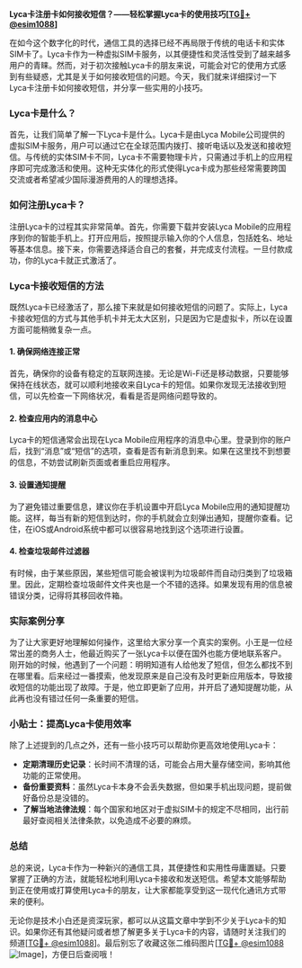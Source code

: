 **Lyca卡注册卡如何接收短信？——轻松掌握Lyca卡的使用技巧[[TG💪+ @esim1088](https://t.me/s/esim1088)]**

在如今这个数字化的时代，通信工具的选择已经不再局限于传统的电话卡和实体SIM卡了。Lyca卡作为一种虚拟SIM卡服务，以其便捷性和灵活性受到了越来越多用户的青睐。然而，对于初次接触Lyca卡的朋友来说，可能会对它的使用方式感到有些疑惑，尤其是关于如何接收短信的问题。今天，我们就来详细探讨一下Lyca卡注册卡如何接收短信，并分享一些实用的小技巧。

### Lyca卡是什么？

首先，让我们简单了解一下Lyca卡是什么。Lyca卡是由Lyca Mobile公司提供的虚拟SIM卡服务，用户可以通过它在全球范围内拨打、接听电话以及发送和接收短信。与传统的实体SIM卡不同，Lyca卡不需要物理卡片，只需通过手机上的应用程序即可完成激活和使用。这种无实体化的形式使得Lyca卡成为那些经常需要跨国交流或者希望减少国际漫游费用的人的理想选择。

### 如何注册Lyca卡？

注册Lyca卡的过程其实非常简单。首先，你需要下载并安装Lyca Mobile的应用程序到你的智能手机上。打开应用后，按照提示输入你的个人信息，包括姓名、地址等基本信息。接下来，你需要选择适合自己的套餐，并完成支付流程。一旦付款成功，你的Lyca卡就正式激活了。

### Lyca卡接收短信的方法

既然Lyca卡已经激活了，那么接下来就是如何接收短信的问题了。实际上，Lyca卡接收短信的方式与其他手机卡并无太大区别，只是因为它是虚拟卡，所以在设置方面可能稍微复杂一点。

#### 1. 确保网络连接正常

首先，确保你的设备有稳定的互联网连接。无论是Wi-Fi还是移动数据，只要能够保持在线状态，就可以顺利地接收来自Lyca卡的短信。如果你发现无法接收到短信，可以先检查一下网络状况，看看是否是网络问题导致的。

#### 2. 检查应用内的消息中心

Lyca卡的短信通常会出现在Lyca Mobile应用程序的消息中心里。登录到你的账户后，找到“消息”或“短信”的选项，查看是否有新消息到来。如果在这里找不到想要的信息，不妨尝试刷新页面或者重启应用程序。

#### 3. 设置通知提醒

为了避免错过重要信息，建议你在手机设置中开启Lyca Mobile应用的通知提醒功能。这样，每当有新的短信到达时，你的手机就会立刻弹出通知，提醒你查看。记住，在iOS或Android系统中都可以很容易地找到这个选项进行设置。

#### 4. 检查垃圾邮件过滤器

有时候，由于某些原因，某些短信可能会被误判为垃圾邮件而自动归类到了垃圾箱里。因此，定期检查垃圾邮件文件夹也是一个不错的选择。如果发现有用的信息被错误分类，记得将其移回收件箱。

### 实际案例分享

为了让大家更好地理解如何操作，这里给大家分享一个真实的案例。小王是一位经常出差的商务人士，他最近购买了一张Lyca卡以便在国外也能方便地联系客户。刚开始的时候，他遇到了一个问题：明明知道有人给他发了短信，但怎么都找不到在哪里看。后来经过一番摸索，他发现原来是自己没有及时更新应用版本，导致接收短信的功能出现了故障。于是，他立即更新了应用，并开启了通知提醒功能，从此再也没有错过任何一条重要的短信。

### 小贴士：提高Lyca卡使用效率

除了上述提到的几点之外，还有一些小技巧可以帮助你更高效地使用Lyca卡：

- **定期清理历史记录**：长时间不清理的话，可能会占用大量存储空间，影响其他功能的正常使用。
- **备份重要资料**：虽然Lyca卡本身不会丢失数据，但如果手机出现问题，提前做好备份总是没错的。
- **了解当地法律法规**：每个国家和地区对于虚拟SIM卡的规定不尽相同，出行前最好查阅相关法律条款，以免造成不必要的麻烦。

### 总结

总的来说，Lyca卡作为一种新兴的通信工具，其便捷性和实用性毋庸置疑。只要掌握了正确的方法，就能轻松地利用Lyca卡接收和发送短信。希望本文能够帮助到正在使用或打算使用Lyca卡的朋友，让大家都能享受到这一现代化通讯方式带来的便利。

无论你是技术小白还是资深玩家，都可以从这篇文章中学到不少关于Lyca卡的知识。如果你还有其他疑问或者想了解更多关于Lyca卡的内容，请随时关注我们的频道[[TG💪+ @esim1088](https://t.me/s/esim1088)]。最后别忘了收藏这张二维码图片[[TG💪+ @esim1088](https://t.me/s/esim1088) ![Image](https://i.postimg.cc/4NQfJmqS/Snipaste-2025-05-13-00-14-12.png)]，方便日后查阅哦！